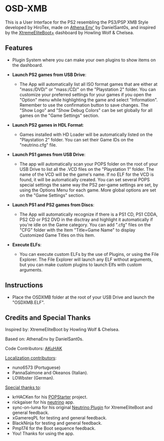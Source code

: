 # OSD-XMB
This is a User Interface for the PS2 resembling the PS3/PSP XMB Style developed by HiroTex,
made on [Athena Env'](https://github.com/DanielSant0s/AthenaEnv) by DanielSant0s, and inspired by the [XtremeEliteBoot+](http://www.hwc.nat.cu/ps2-vault/hwc-projects/xebplus/)
dashboard by Howling Wolf & Chelsea.

## Features

- Plugin System where you can make your own plugins to show items on the
	dashboard.

- **Launch PS2 games from USB Drive**:
    - The App will automatically list all ISO format games that are either
	at "mass:/DVD/" or "mass:/CD/" on the "Playstation 2" folder. 
	You can customize your preferred settings for your games if you open the
	"Option" menu while highlighting the game and select "Information". 
	Remember to use the confirmation button to save changes.
	The "Show Logo" and "Show Debug Colors" can be set globally for all games
	on the "Game Settings" section.

- **Launch PS2 games in HDL Format**:
    - Games installed with HD Loader will be automatically listed on the
	"Playstation 2" folder. You can set their Game IDs on the "neutrino.cfg" file.

- **Launch PS1 games from USB Drive**:
    - The app will automatically scan your POPS folder on the root of your USB Drive
	to list all the .VCD files on the "Playstation 1" folder.
	The name of the VCD will be the game's name.
	If no ELF for the VCD is found, it will be automatically created.
	You can set several POPS special settings the same way the PS2 per-game settings
	are set, by using the Options Menu for each game.
	More global options are set on the "Game Settings" section.

- **Launch PS1 and PS2 games from Discs**:
    - The App will automatically recognize if there is a PS1 CD, PS1 CDDA, PS2 CD or 
	PS2 DVD in the disctray	and highlight it automatically if you're idle on the 
	Game category.
	You can add ".cfg" files on the "CFG" folder with the Item "Title=Game Name"
	to display Customized Game Titles on this Item.

- **Execute ELFs**:
    - You can execute custom ELFs by the use of Plugins, or using the File Explorer.
	The File Explorer will launch any ELF without arguments, but you can make custom
	plugins to launch Elfs with custom arguments.

## Instructions

-	Place the OSDXMB folder at the root of your USB Drive and launch the "OSDXMB.ELF".

## Credits and Special Thanks
Inspired by: XtremeEliteBoot by Howling Wolf & Chelsea.

Based on: AthenaEnv by DanielSant0s.

Code Contributors: [AKuHAK](https://github.com/AKuHAK)

<ins>Localization contributors</ins>:
- nuno6573 (Portuguese)
- PannaSalmone and Okeanos (Italian).
- LOWbster (German).

<ins>Special thanks to</ins>:
- krHACKen for his [POPStarter](https://bitbucket.org/ShaolinAssassin/popstarter-documentation-stuff/wiki/Home) project.
- rickgaiser for his [neutrino](https://github.com/rickgaiser/neutrino) app.
- sync-on-luma for his original [Neutrino Plugin](https://github.com/sync-on-luma/xebplus-neutrino-loader-plugin) for XtremeEliteBoot and general feedback.
- xGamereqPL for testing and general feedback.
- BlackNinja for testing and general feedback.
- Pmp174 for the Boot sequence feedback.
- You! Thanks for using the app.
